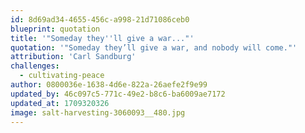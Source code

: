 ```yaml
---
id: 8d69ad34-4655-456c-a998-21d71086ceb0
blueprint: quotation
title: '"Someday they''ll give a war..."'
quotation: '"Someday they’ll give a war, and nobody will come."'
attribution: 'Carl Sandburg'
challenges:
  - cultivating-peace
author: 0800036e-1638-4d6e-822a-26aefe2f9e99
updated_by: 46c097c5-771c-49e2-b8c6-ba6009ae7172
updated_at: 1709320326
image: salt-harvesting-3060093__480.jpg
---
```

